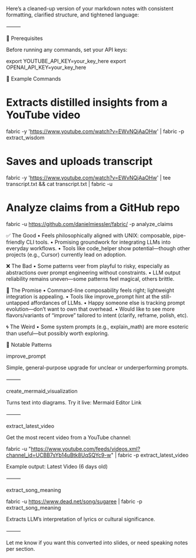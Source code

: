 Here’s a cleaned-up version of your markdown notes with consistent formatting, clarified structure, and tightened language:

⸻

🔧 Prerequisites

Before running any commands, set your API keys:

export YOUTUBE_API_KEY=your_key_here
export OPENAI_API_KEY=your_key_here

🚀 Example Commands

# Extracts distilled insights from a YouTube video
fabric -y 'https://www.youtube.com/watch?v=EWvNQjAaOHw' | fabric -p extract_wisdom

# Saves and uploads transcript
fabric -y 'https://www.youtube.com/watch?v=EWvNQjAaOHw' | tee transcript.txt && cat transcript.txt | fabric -u

# Analyze claims from a GitHub repo
fabric -u https://github.com/danielmiessler/fabric/ -p analyze_claims

✅ The Good
    •   Feels philosophically aligned with UNIX: composable, pipe-friendly CLI tools.
    •   Promising groundwork for integrating LLMs into everyday workflows.
    •   Tools like code_helper show potential—though other projects (e.g., Cursor) currently lead on adoption.

❌ The Bad
    •   Some patterns veer from playful to risky, especially as abstractions over prompt engineering without constraints.
    •   LLM output reliability remains uneven—some patterns feel magical, others brittle.

🌱 The Promise
    •   Command-line composability feels right; lightweight integration is appealing.
    •   Tools like improve_prompt hint at the still-untapped affordances of LLMs.
    •   Happy someone else is tracking prompt evolution—don’t want to own that overhead.
    •   Would like to see more flavors/variants of “improve” tailored to intent (clarify, reframe, polish, etc).

🌀 The Weird
    •   Some system prompts (e.g., explain_math) are more esoteric than useful—but possibly worth exploring.

🌟 Notable Patterns

improve_prompt

Simple, general-purpose upgrade for unclear or underperforming prompts.

⸻

create_mermaid_visualization

Turns text into diagrams. Try it live:
Mermaid Editor Link

⸻

extract_latest_video

Get the most recent video from a YouTube channel:

fabric -u "https://www.youtube.com/feeds/videos.xml?channel_id=UCBB7sYb14uBtk8UqSQYc9-w" | fabric -p extract_latest_video

Example output:
Latest Video (6 days old)

⸻

extract_song_meaning

fabric -u https://www.dead.net/song/sugaree | fabric -p extract_song_meaning

Extracts LLM’s interpretation of lyrics or cultural significance.

⸻

Let me know if you want this converted into slides, or need speaking notes per section.
